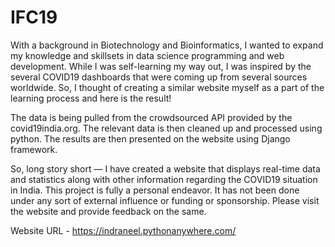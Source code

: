 # IFC19
With a background in Biotechnology and Bioinformatics, I wanted to expand my knowledge and skillsets in data science programming and web development. While I was self-learning my way out, I was inspired by the several COVID19 dashboards that were coming up from several sources worldwide. So, I thought of creating a similar website myself as a part of the learning process and here is the result!

The data is being pulled from the crowdsourced API provided by the covid19india.org. The relevant data is then cleaned up and processed using python. The results are then presented on the website using Django framework.

So, long story short — I have created a website that displays real-time data and statistics along with other information regarding the COVID19 situation in India. This project is fully a personal endeavor. It has not been done under any sort of external influence or funding or sponsorship. Please visit the website and provide feedback on the same.

Website URL - https://indraneel.pythonanywhere.com/ 

